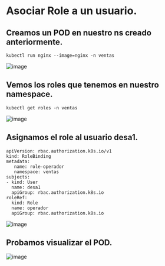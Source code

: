 # Asociar Role a un usuario.
## Creamos un POD en nuestro ns creado anteriormente.
```
kubectl run nginx --image=nginx -n ventas
```
![image](https://github.com/user-attachments/assets/53a69657-06ac-4da0-b629-3432bd55e681)

## Vemos los roles que tenemos en nuestro namespace.
```
kubectl get roles -n ventas
```
![image](https://github.com/user-attachments/assets/71a96930-4e41-4f10-aaa7-bab67fb32d86)

## Asignamos el role al usuario desa1.
```
apiVersion: rbac.authorization.k8s.io/v1
kind: RoleBinding
metadata:
   name: role-operador
   namespace: ventas
subjects:
- kind: User
  name: desa1 
  apiGroup: rbac.authorization.k8s.io
roleRef:
  kind: Role 
  name: operador 
  apiGroup: rbac.authorization.k8s.io
```
![image](https://github.com/user-attachments/assets/3818ac60-c648-4390-8840-041f6e1d3b9e)

## Probamos visualizar el POD.
![image](https://github.com/user-attachments/assets/30c74290-60b4-44fd-b9d2-343c56e6edcd)
